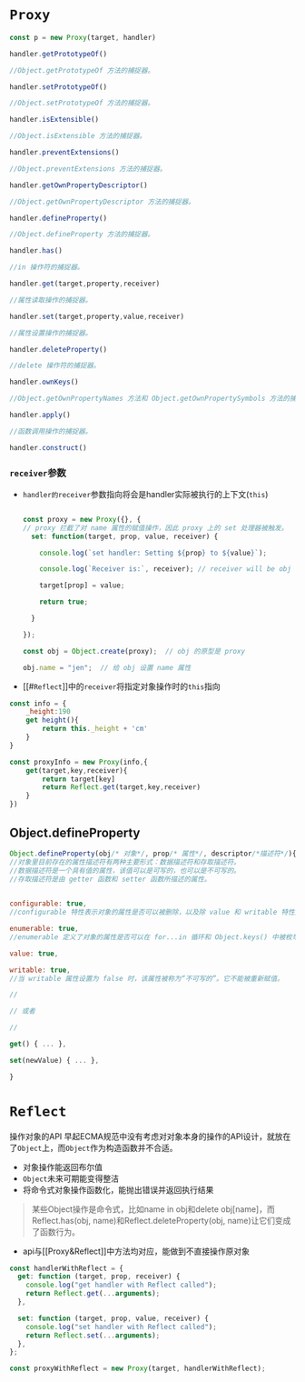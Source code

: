 # `Proxy `
```javascript
const p = new Proxy(target, handler)

handler.getPrototypeOf()

//Object.getPrototypeOf 方法的捕捉器。

handler.setPrototypeOf()

//Object.setPrototypeOf 方法的捕捉器。

handler.isExtensible()

//Object.isExtensible 方法的捕捉器。

handler.preventExtensions()

//Object.preventExtensions 方法的捕捉器。

handler.getOwnPropertyDescriptor()

//Object.getOwnPropertyDescriptor 方法的捕捉器。

handler.defineProperty()

//Object.defineProperty 方法的捕捉器。

handler.has()

//in 操作符的捕捉器。

handler.get(target,property,receiver)

//属性读取操作的捕捉器。

handler.set(target,property,value,receiver)

//属性设置操作的捕捉器。

handler.deleteProperty()

//delete 操作符的捕捉器。

handler.ownKeys()

//Object.getOwnPropertyNames 方法和 Object.getOwnPropertySymbols 方法的捕捉器。

handler.apply()

//函数调用操作的捕捉器。

handler.construct()
```
### `receiver`参数
- `handler的receiver`参数指向将会是handler实际被执行的上下文(`this`)
	```javascript
	
	const proxy = new Proxy({}, {
	// proxy 拦截了对 name 属性的赋值操作，因此 proxy 上的 set 处理器被触发。
	  set: function(target, prop, value, receiver) {
	
	    console.log(`set handler: Setting ${prop} to ${value}`);
	
	    console.log(`Receiver is:`, receiver); // receiver will be obj
	
	    target[prop] = value;
	
	    return true;
	
	  }
	
	});
	
	const obj = Object.create(proxy);  // obj 的原型是 proxy
	
	obj.name = "jen";  // 给 obj 设置 name 属性
	```
- [[#`Reflect`]]中的`receiver`将指定对象操作时的`this`指向
```javascript
const info = {
	_height:190
	get height(){
		return this._height + 'cm'
	}
}

const proxyInfo = new Proxy(info,{
	get(target,key,receiver){
		return target[key]
		return Reflect.get(target,key,receiver)
	}
})
```
## Object.defineProperty
```javascript
Object.defineProperty(obj/* 对象*/, prop/* 属性*/, descriptor/*描述符*/){
//对象里目前存在的属性描述符有两种主要形式：数据描述符和存取描述符。
//数据描述符是一个具有值的属性，该值可以是可写的，也可以是不可写的。
//存取描述符是由 getter 函数和 setter 函数所描述的属性。
  

configurable: true,
//configurable 特性表示对象的属性是否可以被删除，以及除 value 和 writable 特性外的其他特性是否可以被修改。

enumerable: true,
//enumerable 定义了对象的属性是否可以在 for...in 循环和 Object.keys() 中被枚举。

value: true,

writable: true,
//当 writable 属性设置为 false 时，该属性被称为“不可写的”。它不能被重新赋值。

//

// 或者

//

get() { ... },

set(newValue) { ... },

}
```

# `Reflect`
操作对象的API
早起ECMA规范中没有考虑对对象本身的操作的API设计，就放在了`Object`上，而`Object`作为构造函数并不合适。
- 对象操作能返回布尔值
- `Object`未来可期能变得整洁
- 将命令式对象操作函数化，能抛出错误并返回执行结果
>	某些Object操作是命令式，比如name in obj和delete obj[name]，而Reflect.has(obj, name)和Reflect.deleteProperty(obj, name)让它们变成了函数行为。
- api与[[Proxy&Reflect]]中方法均对应，能做到不直接操作原对象
```javascript
const handlerWithReflect = {
  get: function (target, prop, receiver) {
    console.log("get handler with Reflect called");
    return Reflect.get(...arguments);
  },

  set: function (target, prop, value, receiver) {
    console.log("set handler with Reflect called");
    return Reflect.set(...arguments);
  },
};

const proxyWithReflect = new Proxy(target, handlerWithReflect);

```